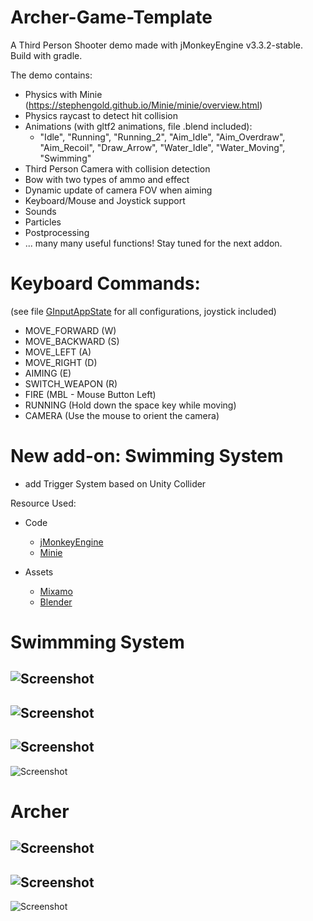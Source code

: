 # Archer-Game-Template
A Third Person Shooter demo made with jMonkeyEngine v3.3.2-stable. Build with gradle.

The demo contains:

* Physics with Minie (https://stephengold.github.io/Minie/minie/overview.html)
* Physics raycast to detect hit collision
* Animations (with gltf2 animations, file .blend included): 
    * "Idle", "Running", "Running_2", "Aim_Idle", "Aim_Overdraw", "Aim_Recoil", "Draw_Arrow", "Water_Idle", "Water_Moving", "Swimming"
* Third Person Camera with collision detection
* Bow with two types of ammo and effect
* Dynamic update of camera FOV when aiming
* Keyboard/Mouse and Joystick support
* Sounds
* Particles
* Postprocessing
* ... many many useful functions! Stay tuned for the next addon.

# Keyboard Commands:
(see file [GInputAppState](https://github.com/capdevon/Archer-Game-Template/blob/main/src/main/java/com/capdevon/input/GInputAppState.java) for all configurations, joystick included)
- MOVE_FORWARD		(W)
- MOVE_BACKWARD	(S)
- MOVE_LEFT			(A)
- MOVE_RIGHT		(D)
- AIMING			   (E)
- SWITCH_WEAPON	(R)
- FIRE				(MBL - Mouse Button Left)
- RUNNING			(Hold down the space key while moving)
- CAMERA			   (Use the mouse to orient the camera)

# New add-on: Swimming System
* add Trigger System based on Unity Collider

Resource Used:

- Code
    - [jMonkeyEngine](https://jmonkeyengine.org/)
    - [Minie](https://stephengold.github.io/Minie/minie/overview.html)
    
- Assets
    - [Mixamo](https://www.mixamo.com/)
    - [Blender](https://www.blender.org/download/)

# Swimmming System
![Screenshot](media/swim/image-1.png)
------
![Screenshot](media/swim/image-2.png)
------
![Screenshot](media/swim/image-3.png)
------
![Screenshot](media/swim/image-4.png)

# Archer
![Screenshot](media/image2.jpg)
------
![Screenshot](media/image3.jpg)
------
![Screenshot](media/image4.jpg)
